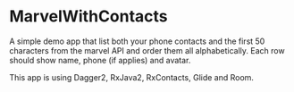 # MarvelWithContacts


A simple demo app that list both your phone contacts and the first 50 characters from the marvel API
and order them all alphabetically. Each row should show name, phone (if applies) and
avatar.

This app is using Dagger2, RxJava2, RxContacts, Glide and Room.
